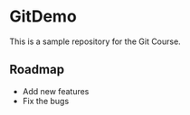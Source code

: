 # GitDemo
This is a sample repository for the Git Course.

## Roadmap
 * Add new features
 * Fix the bugs

